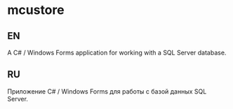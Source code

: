 # mcustore
## EN
A C# / Windows Forms application for working with a SQL Server database.
## RU
Приложение C# / Windows Forms для работы с базой данных SQL Server.
